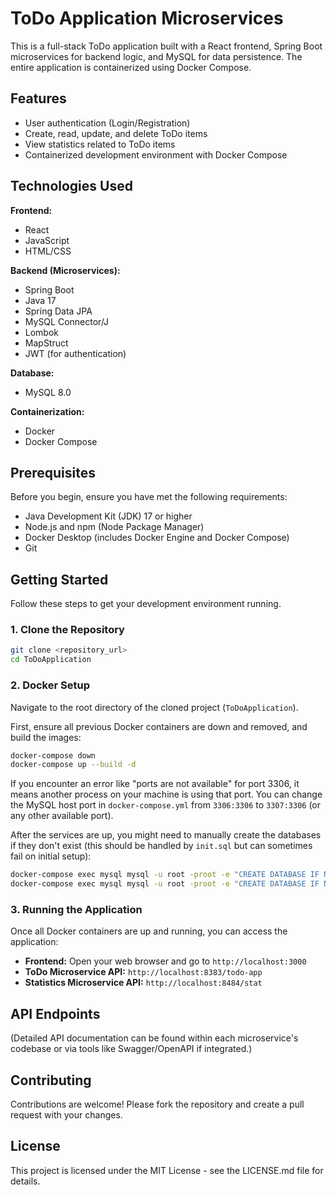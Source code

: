 # ToDo Application Microservices

This is a full-stack ToDo application built with a React frontend, Spring Boot microservices for backend logic, and MySQL for data persistence. The entire application is containerized using Docker Compose.

## Features

*   User authentication (Login/Registration)
*   Create, read, update, and delete ToDo items
*   View statistics related to ToDo items
*   Containerized development environment with Docker Compose

## Technologies Used

**Frontend:**
*   React
*   JavaScript
*   HTML/CSS

**Backend (Microservices):**
*   Spring Boot
*   Java 17
*   Spring Data JPA
*   MySQL Connector/J
*   Lombok
*   MapStruct
*   JWT (for authentication)

**Database:**
*   MySQL 8.0

**Containerization:**
*   Docker
*   Docker Compose

## Prerequisites

Before you begin, ensure you have met the following requirements:
*   Java Development Kit (JDK) 17 or higher
*   Node.js and npm (Node Package Manager)
*   Docker Desktop (includes Docker Engine and Docker Compose)
*   Git

## Getting Started

Follow these steps to get your development environment running.

### 1. Clone the Repository

```bash
git clone <repository_url>
cd ToDoApplication
```

### 2. Docker Setup

Navigate to the root directory of the cloned project (`ToDoApplication`).

First, ensure all previous Docker containers are down and removed, and build the images:

```bash
docker-compose down
docker-compose up --build -d
```

If you encounter an error like "ports are not available" for port 3306, it means another process on your machine is using that port. You can change the MySQL host port in `docker-compose.yml` from `3306:3306` to `3307:3306` (or any other available port).

After the services are up, you might need to manually create the databases if they don't exist (this should be handled by `init.sql` but can sometimes fail on initial setup):

```bash
docker-compose exec mysql mysql -u root -proot -e "CREATE DATABASE IF NOT EXISTS mydb;"
docker-compose exec mysql mysql -u root -proot -e "CREATE DATABASE IF NOT EXISTS statdb;"
```

### 3. Running the Application

Once all Docker containers are up and running, you can access the application:

*   **Frontend:** Open your web browser and go to `http://localhost:3000`
*   **ToDo Microservice API:** `http://localhost:8383/todo-app`
*   **Statistics Microservice API:** `http://localhost:8484/stat`

## API Endpoints

(Detailed API documentation can be found within each microservice's codebase or via tools like Swagger/OpenAPI if integrated.)

## Contributing

Contributions are welcome! Please fork the repository and create a pull request with your changes.

## License

This project is licensed under the MIT License - see the LICENSE.md file for details.
